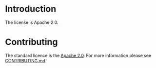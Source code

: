 # Introduction
The license is Apache 2.0.

# Contributing
The standard licence is the [Apache 2.0](LICENSE). For more information please see [CONTRIBUTING.md](CONTRIBUTING.md).
